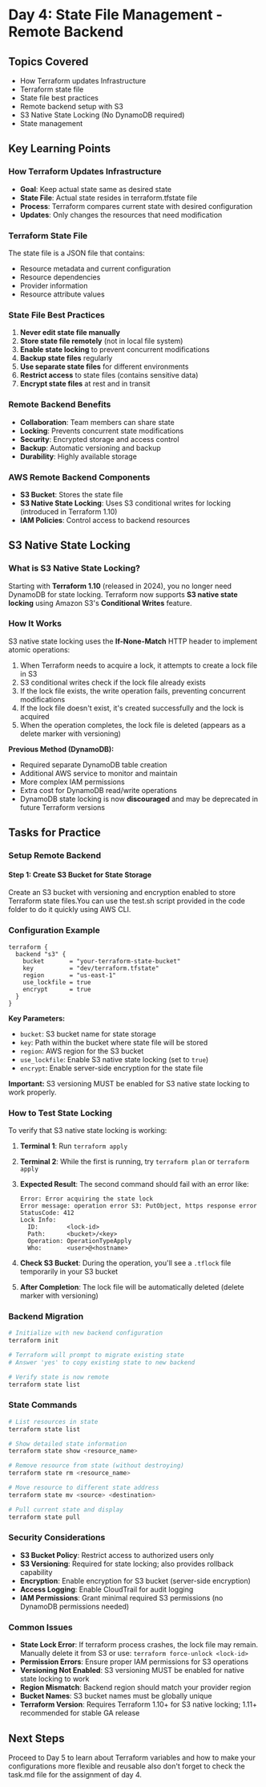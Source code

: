 # Day 4: State File Management - Remote Backend

## Topics Covered
- How Terraform updates Infrastructure
- Terraform state file
- State file best practices
- Remote backend setup with S3
- S3 Native State Locking (No DynamoDB required)
- State management

## Key Learning Points

### How Terraform Updates Infrastructure
- **Goal**: Keep actual state same as desired state
- **State File**: Actual state resides in terraform.tfstate file
- **Process**: Terraform compares current state with desired configuration
- **Updates**: Only changes the resources that need modification

### Terraform State File
The state file is a JSON file that contains:
- Resource metadata and current configuration
- Resource dependencies
- Provider information
- Resource attribute values

### State File Best Practices
1. **Never edit state file manually**
2. **Store state file remotely** (not in local file system)
3. **Enable state locking** to prevent concurrent modifications
4. **Backup state files** regularly
5. **Use separate state files** for different environments
6. **Restrict access** to state files (contains sensitive data)
7. **Encrypt state files** at rest and in transit

### Remote Backend Benefits
- **Collaboration**: Team members can share state
- **Locking**: Prevents concurrent state modifications
- **Security**: Encrypted storage and access control
- **Backup**: Automatic versioning and backup
- **Durability**: Highly available storage

### AWS Remote Backend Components

- **S3 Bucket**: Stores the state file
- **S3 Native State Locking**: Uses S3 conditional writes for locking (introduced in Terraform 1.10)
- **IAM Policies**: Control access to backend resources

## S3 Native State Locking

### What is S3 Native State Locking?

Starting with **Terraform 1.10** (released in 2024), you no longer need DynamoDB for state locking. Terraform now supports **S3 native state locking** using Amazon S3's **Conditional Writes** feature.

### How It Works

S3 native state locking uses the **If-None-Match** HTTP header to implement atomic operations:

1. When Terraform needs to acquire a lock, it attempts to create a lock file in S3
2. S3 conditional writes check if the lock file already exists
3. If the lock file exists, the write operation fails, preventing concurrent modifications
4. If the lock file doesn't exist, it's created successfully and the lock is acquired
5. When the operation completes, the lock file is deleted (appears as a delete marker with versioning)


**Previous Method (DynamoDB):**
- Required separate DynamoDB table creation
- Additional AWS service to monitor and maintain
- More complex IAM permissions
- Extra cost for DynamoDB read/write operations
- DynamoDB state locking is now **discouraged** and may be deprecated in future Terraform versions



## Tasks for Practice

### Setup Remote Backend

#### Step 1: Create S3 Bucket for State Storage

Create an S3 bucket with versioning and encryption enabled to store Terraform state files.You can use the test.sh script provided in the code folder to do it quickly using AWS CLI.



### Configuration Example

```hcl
terraform {
  backend "s3" {
    bucket       = "your-terraform-state-bucket"
    key          = "dev/terraform.tfstate"
    region       = "us-east-1"
    use_lockfile = true
    encrypt      = true
  }
}
```

**Key Parameters:**
- `bucket`: S3 bucket name for state storage
- `key`: Path within the bucket where state file will be stored
- `region`: AWS region for the S3 bucket
- `use_lockfile`: Enable S3 native state locking (set to `true`)
- `encrypt`: Enable server-side encryption for the state file



**Important:** S3 versioning MUST be enabled for S3 native state locking to work properly.



### How to Test State Locking

To verify that S3 native state locking is working:

1. **Terminal 1**: Run `terraform apply`
2. **Terminal 2**: While the first is running, try `terraform plan` or `terraform apply`
3. **Expected Result**: The second command should fail with an error like:
   ```
   Error: Error acquiring the state lock
   Error message: operation error S3: PutObject, https response error StatusCode: 412
   Lock Info:
     ID:        <lock-id>
     Path:      <bucket>/<key>
     Operation: OperationTypeApply
     Who:       <user>@<hostname>
   ```

4. **Check S3 Bucket**: During the operation, you'll see a `.tflock` file temporarily in your S3 bucket
5. **After Completion**: The lock file will be automatically deleted (delete marker with versioning)

### Backend Migration
```bash
# Initialize with new backend configuration
terraform init

# Terraform will prompt to migrate existing state
# Answer 'yes' to copy existing state to new backend

# Verify state is now remote
terraform state list
```

### State Commands
```bash
# List resources in state
terraform state list

# Show detailed state information
terraform state show <resource_name>

# Remove resource from state (without destroying)
terraform state rm <resource_name>

# Move resource to different state address
terraform state mv <source> <destination>

# Pull current state and display
terraform state pull
```

### Security Considerations

- **S3 Bucket Policy**: Restrict access to authorized users only
- **S3 Versioning**: Required for state locking; also provides rollback capability
- **Encryption**: Enable encryption for S3 bucket (server-side encryption)
- **Access Logging**: Enable CloudTrail for audit logging
- **IAM Permissions**: Grant minimal required S3 permissions (no DynamoDB permissions needed)

### Common Issues

- **State Lock Error**: If terraform process crashes, the lock file may remain. Manually delete it from S3 or use: `terraform force-unlock <lock-id>`
- **Permission Errors**: Ensure proper IAM permissions for S3 operations
- **Versioning Not Enabled**: S3 versioning MUST be enabled for native state locking to work
- **Region Mismatch**: Backend region should match your provider region
- **Bucket Names**: S3 bucket names must be globally unique
- **Terraform Version**: Requires Terraform 1.10+ for S3 native locking; 1.11+ recommended for stable GA release


## Next Steps

Proceed to Day 5 to learn about Terraform variables and how to make your configurations more flexible and reusable also don't forget to check the task.md file for the assignment of day 4.
